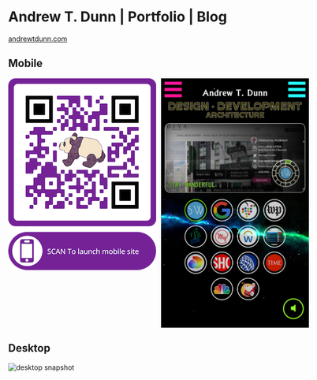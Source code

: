 # Andrew T. Dunn | Portfolio | Blog

[andrewtdunn.com](https://andrewtdunn.com)

## Mobile

<div class="imageHolder" style="display: flex; flexDirection: row; gap: 10px">
  <img src="public/images/qr.png?raw=true" alt="qr code" width="300" height="389">
  <img src="public/images/mobile.jpg" alt="mobile snapshot" width="300"  height="auto">
</div>

## Desktop

<div class="imageHolder">
  <img class="desktopImg" src="public/images/desktop_snapshot.png?raw=true" alt="desktop snapshot" width="610" height="auto"/>
</div>
